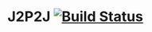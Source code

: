 # J2P2J [![Build Status](https://travis-ci.org/tamuhey/j2p2j.svg?branch=master)](https://travis-ci.org/tamuhey/j2p2j)